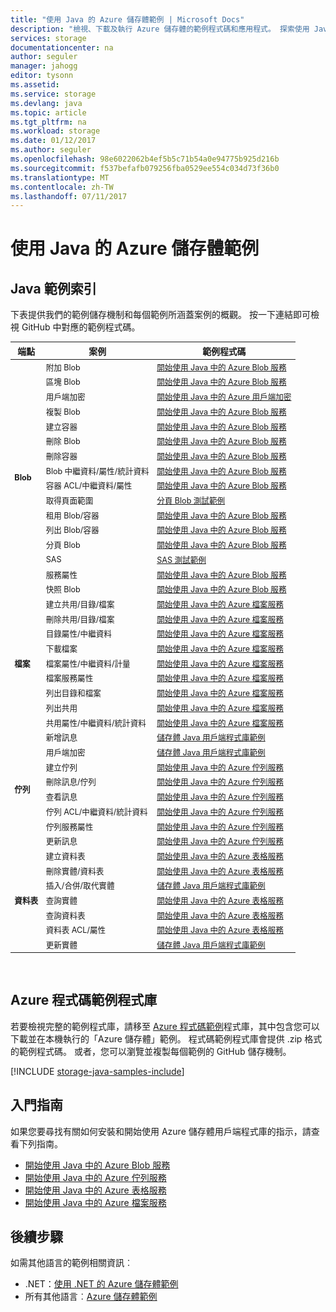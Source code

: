 ```yaml
---
title: "使用 Java 的 Azure 儲存體範例 | Microsoft Docs"
description: "檢視、下載及執行 Azure 儲存體的範例程式碼和應用程式。 探索使用 Java 儲存體用戶端程式庫之 Blob、佇列、資料表和檔案的入門範例。"
services: storage
documentationcenter: na
author: seguler
manager: jahogg
editor: tysonn
ms.assetid: 
ms.service: storage
ms.devlang: java
ms.topic: article
ms.tgt_pltfrm: na
ms.workload: storage
ms.date: 01/12/2017
ms.author: seguler
ms.openlocfilehash: 98e6022062b4ef5b5c71b54a0e94775b925d216b
ms.sourcegitcommit: f537befafb079256fba0529ee554c034d73f36b0
ms.translationtype: MT
ms.contentlocale: zh-TW
ms.lasthandoff: 07/11/2017
---
```

# <a name="azure-storage-samples-using-java"></a>使用 Java 的 Azure 儲存體範例

## <a name="java-sample-index"></a>Java 範例索引

下表提供我們的範例儲存機制和每個範例所涵蓋案例的概觀。 按一下連結即可檢視 GitHub 中對應的範例程式碼。

<table style="font-size:90%"><thead><tr><th style="font-size:110%">端點</th><th style="font-size:110%">案例</th><th style="font-size:110%">範例程式碼</th></tr></thead><tbody> 
<tr> 
<td rowspan="16"><b>Blob</b></td>
<td>附加 Blob</td> 
<td><a href="https://github.com/Azure-Samples/storage-blob-java-getting-started/blob/master/src/BlobBasics.java">開始使用 Java 中的 Azure Blob 服務</a></td> 
</tr> 
<tr> 
<td>區塊 Blob</td>
<td><a href="https://github.com/Azure-Samples/storage-blob-java-getting-started/blob/master/src/BlobBasics.java">開始使用 Java 中的 Azure Blob 服務</a></td>
</tr> 
<tr> 
<td>用戶端加密</td>
<td><a href="https://github.com/Azure-Samples/storage-java-client-side-encryption">開始使用 Java 中的 Azure 用戶端加密</a></td>
</tr> 
<tr> 
<td>複製 Blob</td>
<td><a href="https://github.com/Azure-Samples/storage-blob-java-getting-started/blob/master/src/BlobBasics.java">開始使用 Java 中的 Azure Blob 服務</a></td>
</tr> 
<tr> 
<td>建立容器</td>
<td><a href="https://github.com/Azure-Samples/storage-blob-java-getting-started/blob/master/src/BlobBasics.java">開始使用 Java 中的 Azure Blob 服務</a></td>
</tr> 
<tr> 
<td>刪除 Blob</td>
<td><a href="https://github.com/Azure-Samples/storage-blob-java-getting-started/blob/master/src/BlobBasics.java">開始使用 Java 中的 Azure Blob 服務</a></td>
</tr> 
<tr> 
<td>刪除容器</td>
<td><a href="https://github.com/Azure-Samples/storage-blob-java-getting-started/blob/master/src/BlobBasics.java">開始使用 Java 中的 Azure Blob 服務</a></td>
</tr> 
<tr> 
<td>Blob 中繼資料/屬性/統計資料</td>
<td><a href="https://github.com/Azure-Samples/storage-blob-java-getting-started/blob/master/src/BlobAdvanced.java">開始使用 Java 中的 Azure Blob 服務</a></td>
</tr> 
<tr> 
<td>容器 ACL/中繼資料/屬性</td>
<td><a href="https://github.com/Azure-Samples/storage-blob-java-getting-started/blob/master/src/BlobAdvanced.java">開始使用 Java 中的 Azure Blob 服務</a></td>
</tr> 
<tr> 
<td>取得頁面範圍</td>
<td><a href="https://github.com/Azure/azure-storage-java/blob/master/microsoft-azure-storage-test/src/com/microsoft/azure/storage/blob/CloudPageBlobTests.java">分頁 Blob 測試範例</a></td>
</tr> 
<tr> 
<td>租用 Blob/容器</td>
<td><a href="https://github.com/Azure-Samples/storage-blob-java-getting-started/blob/master/src/BlobBasics.java">開始使用 Java 中的 Azure Blob 服務</a></td>
</tr> 
<tr> 
<td>列出 Blob/容器</td>
<td><a href="https://github.com/Azure-Samples/storage-blob-java-getting-started/blob/master/src/BlobBasics.java">開始使用 Java 中的 Azure Blob 服務</a></td>
</tr> 
<tr> 
<td>分頁 Blob</td>
<td><a href="https://github.com/Azure-Samples/storage-blob-java-getting-started/blob/master/src/BlobBasics.java">開始使用 Java 中的 Azure Blob 服務</a></td>
</tr>
<tr> 
<td>SAS</td>
<td><a href="https://github.com/Azure/azure-storage-java/blob/master/microsoft-azure-storage-test/src/com/microsoft/azure/storage/blob/SasTests.java">SAS 測試範例</a></td>
</tr>   
<tr> 
<td>服務屬性</td>
<td><a href="https://github.com/Azure-Samples/storage-blob-java-getting-started/blob/master/src/BlobAdvanced.java">開始使用 Java 中的 Azure Blob 服務</a></td>
</tr>           
<tr> 
<td>快照 Blob</td>
<td><a href="https://github.com/Azure-Samples/storage-blob-java-getting-started/blob/master/src/BlobBasics.java">開始使用 Java 中的 Azure Blob 服務</a></td>
</tr> 
<tr> 
<td rowspan="9"><b>檔案</b></td>
<td>建立共用/目錄/檔案</td> 
<td><a href="https://github.com/Azure-Samples/storage-file-java-getting-started/blob/master/src/FileBasics.java">開始使用 Java 中的 Azure 檔案服務</a></td> 
</tr>
<tr> 
<td>刪除共用/目錄/檔案</td> 
<td><a href="https://github.com/Azure-Samples/storage-file-java-getting-started/blob/master/src/FileBasics.java">開始使用 Java 中的 Azure 檔案服務</a></td> 
</tr> 
<tr> 
<td>目錄屬性/中繼資料</td> 
<td><a href="https://github.com/Azure-Samples/storage-file-java-getting-started/blob/master/src/FileAdvanced.java">開始使用 Java 中的 Azure 檔案服務</a></td> 
</tr> 
<tr> 
<td>下載檔案</td> 
<td><a href="https://github.com/Azure-Samples/storage-file-java-getting-started/blob/master/src/FileBasics.java">開始使用 Java 中的 Azure 檔案服務</a></td> 
</tr> 
<tr> 
<td>檔案屬性/中繼資料/計量</td> 
<td><a href="https://github.com/Azure-Samples/storage-file-java-getting-started/blob/master/src/FileAdvanced.java">開始使用 Java 中的 Azure 檔案服務</a></td> 
</tr> 
<tr> 
<td>檔案服務屬性</td> 
<td><a href="https://github.com/Azure-Samples/storage-file-java-getting-started/blob/master/src/FileAdvanced.java">開始使用 Java 中的 Azure 檔案服務</a></td> 
</tr> 
<tr> 
<td>列出目錄和檔案</td> 
<td><a href="https://github.com/Azure-Samples/storage-file-java-getting-started/blob/master/src/FileBasics.java">開始使用 Java 中的 Azure 檔案服務</a></td> 
</tr>
<tr> 
<td>列出共用</td> 
<td><a href="https://github.com/Azure-Samples/storage-file-java-getting-started/blob/master/src/FileBasics.java">開始使用 Java 中的 Azure 檔案服務</a></td> 
</tr>
<tr> 
<td>共用屬性/中繼資料/統計資料</td> 
<td><a href="https://github.com/Azure-Samples/storage-file-java-getting-started/blob/master/src/FileAdvanced.java">開始使用 Java 中的 Azure 檔案服務</a></td> 
</tr>
<tr> 
<td rowspan="8"><b>佇列</b></td>
<td>新增訊息</td> 
<td><a href="https://github.com/Azure/azure-storage-java/blob/master/microsoft-azure-storage-samples/src/com/microsoft/azure/storage/queue/gettingstarted/QueueBasics.java">儲存體 Java 用戶端程式庫範例</a></td> 
</tr> 
<tr> 
<td>用戶端加密</td> 
<td><a href="https://github.com/Azure/azure-storage-java/blob/master/microsoft-azure-storage-samples/src/com/microsoft/azure/storage/encryption/queue/gettingstarted/QueueGettingStarted.java">儲存體 Java 用戶端程式庫範例</a></td> 
</tr> 
<tr> 
<td>建立佇列</td> 
<td><a href="https://github.com/Azure-Samples/storage-queue-java-getting-started/blob/master/src/QueueBasics.java">開始使用 Java 中的 Azure 佇列服務</a></td> 
</tr> 
<tr> 
<td>刪除訊息/佇列</td> 
<td><a href="https://github.com/Azure-Samples/storage-queue-java-getting-started/blob/master/src/QueueBasics.java">開始使用 Java 中的 Azure 佇列服務</a></td> 
</tr> 
<tr> 
<td>查看訊息</td> 
<td><a href="https://github.com/Azure-Samples/storage-queue-java-getting-started/blob/master/src/QueueBasics.java">開始使用 Java 中的 Azure 佇列服務</a></td> 
</tr> 
<tr> 
<td>佇列 ACL/中繼資料/統計資料</td> 
<td><a href="https://github.com/Azure-Samples/storage-queue-java-getting-started/blob/master/src/QueueAdvanced.java">開始使用 Java 中的 Azure 佇列服務</a></td> 
</tr> 
<tr> 
<td>佇列服務屬性</td> 
<td><a href="https://github.com/Azure-Samples/storage-queue-java-getting-started/blob/master/src/QueueAdvanced.java">開始使用 Java 中的 Azure 佇列服務</a></td> 
</tr> 
<tr> 
<td>更新訊息</td> 
<td><a href="https://github.com/Azure-Samples/storage-queue-java-getting-started/blob/master/src/QueueBasics.java">開始使用 Java 中的 Azure 佇列服務</a></td> 
</tr> 
<tr> 
<td rowspan="7"><b>資料表</b></td>
<td>建立資料表</td> 
<td><a href="https://github.com/Azure-Samples/storage-table-java-getting-started/blob/master/src/TableBasics.java">開始使用 Java 中的 Azure 表格服務</a></td> 
</tr> 
<tr> 
<td>刪除實體/資料表</td> 
<td><a href="https://github.com/Azure-Samples/storage-table-java-getting-started/blob/master/src/TableBasics.java">開始使用 Java 中的 Azure 表格服務</a></td> 
</tr> 
<tr> 
<td>插入/合併/取代實體</td> 
<td><a href="https://github.com/Azure/azure-storage-java/blob/master/microsoft-azure-storage-samples/src/com/microsoft/azure/storage/table/gettingtstarted/TableBasics.java">儲存體 Java 用戶端程式庫範例</a></td> 
</tr> 
<tr> 
<td>查詢實體</td> 
<td><a href="https://github.com/Azure-Samples/storage-table-java-getting-started/blob/master/src/TableBasics.java">開始使用 Java 中的 Azure 表格服務</a></td> 
</tr> 
<tr> 
<td>查詢資料表</td> 
<td><a href="https://github.com/Azure-Samples/storage-table-java-getting-started/blob/master/src/TableBasics.java">開始使用 Java 中的 Azure 表格服務</a></td> 
</tr> 
<tr> 
<td>資料表 ACL/屬性</td> 
<td><a href="https://github.com/Azure-Samples/storage-table-java-getting-started/blob/master/src/TableAdvanced.java">開始使用 Java 中的 Azure 表格服務</a></td> 
</tr> 
<tr> 
<td>更新實體</td> 
<td><a href="https://github.com/Azure/azure-storage-java/blob/master/microsoft-azure-storage-samples/src/com/microsoft/azure/storage/table/gettingtstarted/TableBasics.java">儲存體 Java 用戶端程式庫範例</a></td> 
</tr> 
</tbody> 
</table>
<br/>

## <a name="azure-code-samples-library"></a>Azure 程式碼範例程式庫

若要檢視完整的範例程式庫，請移至 [Azure 程式碼範例](https://azure.microsoft.com/resources/samples/?service=storage)程式庫，其中包含您可以下載並在本機執行的「Azure 儲存體」範例。 程式碼範例程式庫會提供 .zip 格式的範例程式碼。 或者，您可以瀏覽並複製每個範例的 GitHub 儲存機制。

[!INCLUDE [storage-java-samples-include](../../includes/storage-java-samples-include.md)]

## <a name="getting-started-guides"></a>入門指南

如果您要尋找有關如何安裝和開始使用 Azure 儲存體用戶端程式庫的指示，請查看下列指南。

* [開始使用 Java 中的 Azure Blob 服務](storage-java-how-to-use-blob-storage.md)
* [開始使用 Java 中的 Azure 佇列服務](storage-java-how-to-use-queue-storage.md)
* [開始使用 Java 中的 Azure 表格服務](storage-java-how-to-use-table-storage.md)
* [開始使用 Java 中的 Azure 檔案服務](storage-java-how-to-use-file-storage.md)

## <a name="next-steps"></a>後續步驟

如需其他語言的範例相關資訊︰

* .NET：[使用 .NET 的 Azure 儲存體範例](storage-samples-dotnet.md)
* 所有其他語言︰[Azure 儲存體範例](storage-samples.md)
